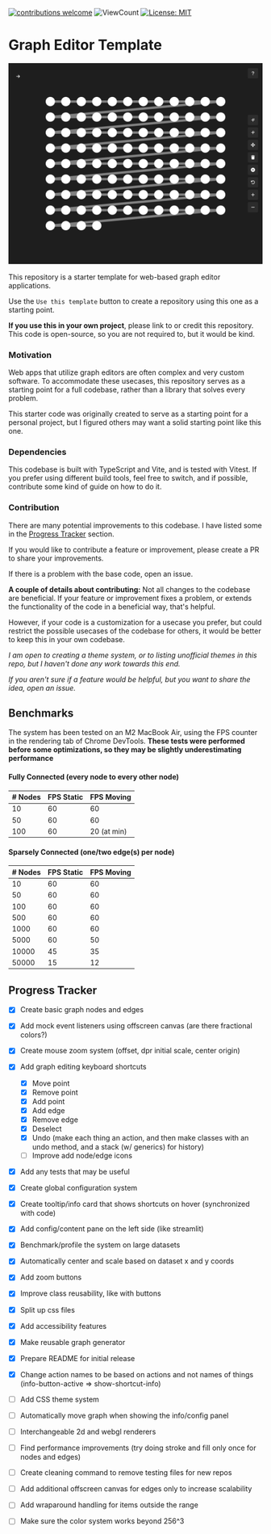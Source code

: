 [![contributions welcome](https://img.shields.io/badge/contributions-welcome-brightgreen.svg?style=flat)](https://github.com/We-Gold/graph-editor-template/issues)
![ViewCount](https://views.whatilearened.today/views/github/We-Gold/graph-editor-template.svg)
[![License: MIT](https://img.shields.io/badge/License-MIT-green.svg)](https://opensource.org/licenses/MIT)

# Graph Editor Template

![Graph Editor Template Demo Image](./readme-hero.png)

This repository is a starter template for web-based graph editor applications.

Use the `Use this template` button to create a repository using this one as a starting point.

**If you use this in your own project**, please link to or credit this repository. This code is open-source, so you are not required to, but it would be kind.

### Motivation

Web apps that utilize graph editors are often complex and very custom software. To accommodate these usecases, this repository serves as a starting point for a full codebase, rather than a library that solves every problem.

This starter code was originally created to serve as a starting point for a personal project, but I figured others may want a solid starting point like this one.

### Dependencies

This codebase is built with TypeScript and Vite, and is tested with Vitest. If you prefer using different build tools, feel free to switch, and if possible, contribute some kind of guide on how to do it.

### Contribution

There are many potential improvements to this codebase. I have listed some in the [Progress Tracker](#progress-tracker) section.

If you would like to contribute a feature or improvement, please create a PR to share your improvements.

If there is a problem with the base code, open an issue.

**A couple of details about contributing:** Not all changes to the codebase are beneficial. If your feature or improvement fixes a problem, or extends the functionality of the code in a beneficial way, that's helpful.

However, if your code is a customization for a usecase you prefer, but could restrict the possible usecases of the codebase for others, it would be better to keep this in your own codebase.

_I am open to creating a theme system, or to listing unofficial themes in this repo, but I haven't done any work towards this end._

_If you aren't sure if a feature would be helpful, but you want to share the idea, open an issue._

## Benchmarks

The system has been tested on an M2 MacBook Air, using the FPS counter in the rendering tab of Chrome DevTools. **These tests were performed before some optimizations, so they may be slightly underestimating performance**

#### Fully Connected (every node to every other node)

| # Nodes | FPS Static | FPS Moving  |
| ------- | ---------- | ----------- |
| 10      | 60         | 60          |
| 50      | 60         | 60          |
| 100     | 60         | 20 (at min) |

#### Sparsely Connected (one/two edge(s) per node)

| # Nodes | FPS Static | FPS Moving |
| ------- | ---------- | ---------- |
| 10      | 60         | 60         |
| 50      | 60         | 60         |
| 100     | 60         | 60         |
| 500     | 60         | 60         |
| 1000    | 60         | 60         |
| 5000    | 60         | 50         |
| 10000   | 45         | 35         |
| 50000   | 15         | 12         |

## Progress Tracker

-   [x] Create basic graph nodes and edges
-   [x] Add mock event listeners using offscreen canvas (are there fractional colors?)
-   [x] Create mouse zoom system (offset, dpr initial scale, center origin)
-   [x] Add graph editing keyboard shortcuts
    -   [x] Move point
    -   [x] Remove point
    -   [x] Add point
    -   [x] Add edge
    -   [x] Remove edge
    -   [x] Deselect
    -   [x] Undo (make each thing an action, and then make classes with an undo method, and a stack (w/ generics) for history)
    -   [ ] Improve add node/edge icons
-   [x] Add any tests that may be useful
-   [x] Create global configuration system
-   [x] Create tooltip/info card that shows shortcuts on hover (synchronized with code)
-   [x] Add config/content pane on the left side (like streamlit)
-   [x] Benchmark/profile the system on large datasets
-   [x] Automatically center and scale based on dataset x and y coords
-   [x] Add zoom buttons
-   [x] Improve class reusability, like with buttons
-   [x] Split up css files
-   [x] Add accessibility features
-   [x] Make reusable graph generator
-   [x] Prepare README for initial release
-   [x] Change action names to be based on actions and not names of things (info-button-active => show-shortcut-info)
-   [ ] Add CSS theme system
-   [ ] Automatically move graph when showing the info/config panel
-   [ ] Interchangeable 2d and webgl renderers
-   [ ] Find performance improvements (try doing stroke and fill only once for nodes and edges)
-   [ ] Create cleaning command to remove testing files for new repos
-   [ ] Add additional offscreen canvas for edges only to increase scalability
-   [ ] Add wraparound handling for items outside the range
-   [ ] Make sure the color system works beyond 256^3

